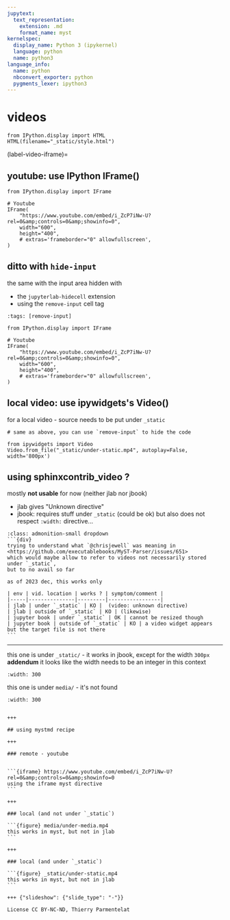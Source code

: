 ```yaml
---
jupytext:
  text_representation:
    extension: .md
    format_name: myst
kernelspec:
  display_name: Python 3 (ipykernel)
  language: python
  name: python3
language_info:
  name: python
  nbconvert_exporter: python
  pygments_lexer: ipython3
---
```


# videos

```{code-cell} ipython3
from IPython.display import HTML
HTML(filename="_static/style.html")
```

(label-video-iframe)=

## youtube: use IPython IFrame()

```{code-cell} ipython3
from IPython.display import IFrame

# Youtube
IFrame(
    "https://www.youtube.com/embed/i_ZcP7iNw-U?rel=0&amp;controls=0&amp;showinfo=0",
    width="600",
    height="400",
    # extras='frameborder="0" allowfullscreen',
)
```

## ditto with `hide-input`

the same with the input area hidden with 

- the `jupyterlab-hidecell` extension
- using the `remove-input` cell tag

```{code-cell} ipython3
:tags: [remove-input]

from IPython.display import IFrame

# Youtube
IFrame(
    "https://www.youtube.com/embed/i_ZcP7iNw-U?rel=0&amp;controls=0&amp;showinfo=0",
    width="600",
    height="400",
    # extras='frameborder="0" allowfullscreen',
)
```

## local video: use ipywidgets's Video()

for a local video - source needs to be put under `_static`

```{code-cell} ipython3
# same as above, you can use `remove-input` to hide the code

from ipywidgets import Video
Video.from_file("_static/under-static.mp4", autoplay=False, width='800px')
```

## using sphinxcontrib_video ?

mostly **not usable** for now (neither jlab nor jbook)

- jlab gives "Unknown directive"
- jbook: requires stuff under `_static` (could be ok) but also does not respect `:width:` directive...


````{admonition} a clue, but hard to read
:class: admonition-small dropdown
```{div}
trying to understand what `@chrisjewell` was meaning in
<https://github.com/executablebooks/MyST-Parser/issues/651>
which would maybe allow to refer to videos not necessarily stored under `_static`, 
but to no avail so far

as of 2023 dec, this works only

| env | vid. location | works ? | symptom/comment |
|-----|---------------|---------|-----------------|
| jlab | under `_static` | KO |  (video: unknown directive)
| jlab | outside of `_static` | KO | (likewise)
| jupyter book | under `_static` | OK | cannot be resized though
| jupyter book | outside of `_static` | KO | a video widget appears but the target file is not there
```
````

---

this one is under `_static/` - it works in jbook, except for the width `300px`  
**addendum** it looks like the width needs to be an integer in this context

```{video} _static/under-static.mp4
:width: 300
```

this one is under `media/` - it's not found

```{video} media/under-media.mp4
:width: 300
```
````

+++

## using mystmd recipe

+++

### remote - youtube 


```{iframe} https://www.youtube.com/embed/i_ZcP7iNw-U?rel=0&amp;controls=0&amp;showinfo=0
using the iframe myst directive
```

+++

### local (and not under `_static`)

```{figure} media/under-media.mp4
this works in myst, but not in jlab
```

+++

### local (and under `_static`)

```{figure} _static/under-static.mp4
this works in myst, but not in jlab
```

+++ {"slideshow": {"slide_type": "-"}}

License CC BY-NC-ND, Thierry Parmentelat
